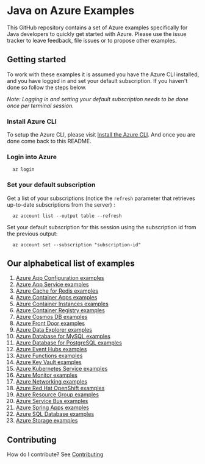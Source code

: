 # Java on Azure Examples

This GitHub repository contains a set of Azure examples specifically for Java developers to quickly get started with Azure.
Please use the issue tracker to leave feedback, file issues or to propose other examples.

## Getting started

To work with these examples it is assumed you have the Azure CLI installed, and you have logged in and set your default subscription.
If you haven't done so follow the steps below.

_Note: Logging in and setting your default subscription needs to be done once per terminal session._

### Install Azure CLI

To setup the Azure CLI, please visit [Install the Azure CLI](https://docs.microsoft.com/en-us/cli/azure/install-azure-cli).
And once you are done come back to this README.

### Login into Azure

<!-- workflow.skip() -->
````shell
  az login
````

### Set your default subscription

Get a list of your subscriptions (notice the `refresh` parameter that retrieves up-to-date subscriptions from the server) :

<!-- workflow.skip() -->
````shell
  az account list --output table --refresh
````

Set your default subscription for this session using the subscription id from the previous output:

<!-- workflow.skip() -->
````shell
  az account set --subscription "subscription-id"
````

<!-- workflow.run() 

  exit 0

  -->

## Our alphabetical list of examples

1. [Azure App Configuration examples](appconfig/)
1. [Azure App Service examples](appservice/)      
1. [Azure Cache for Redis examples](redis/)            <!-- workflows run Sunday    / 2 examples  -->
1. [Azure Container Apps examples](containerapp/)
1. [Azure Container Instances examples](container/)
1. [Azure Container Registry examples](acr/)
1. [Azure Cosmos DB examples](cosmosdb/)
1. [Azure Front Door examples](afd/)
1. [Azure Data Explorer examples](kusto/)              <!-- workflows run Sunday    / 4 examples  -->
1. [Azure Database for MySQL examples](mysql/)         <!-- workflows run Tuesday   / 4 examples  -->
1. [Azure Database for PostgreSQL examples](postgres/) <!-- workflows run Monday    / 4 examples  -->
1. [Azure Event Hubs examples](eventhubs/)             <!-- workflows run Saturday  / 4 examples  -->
1. [Azure Functions examples](functionapp/)            <!-- workflows run Thursday  / 3 examples  -->
1. [Azure Key Vault examples](keyvault/)               <!-- workflows run Tuesday   / 6 examples  -->
1. [Azure Kubernetes Service examples](aks/)           
1. [Azure Monitor examples](monitor/)                  <!-- workflows run Thursday  / 1 example   -->
1. [Azure Networking examples](network/)               <!-- workflows run Wednesday / 1 example   -->
1. [Azure Red Hat OpenShift examples](aro/)
1. [Azure Resource Group examples](group/)             <!-- workflows run Saturday  / 2 examples  -->
1. [Azure Service Bus examples](servicebus/)           <!-- workflows run Friday    / 9 examples  -->
1. [Azure Spring Apps examples](spring/)               <!-- workflows run Wednesday / 3 examples  -->
1. [Azure SQL Database examples](sql/)                 <!-- workflows run Wednesday / 4 examples  -->
1. [Azure Storage examples](storage/)                  <!-- workflows run Monday    / 3 examples  -->

## Contributing

How do I contribute? See [Contributing](CONTRIBUTING.md)

<!-- 

  Azure Container Registry examples

   1. acr/create/README.md                             - 0  0 * * 1 - westus
   2. acr/create-acrpull-service-principal/README.md   - 0  1 * * 1 - westus
   3. acr/create-settings-xml/README.md                - 0  2 * * 1 - westus
   4. acr/dropwizard/README.md                         - 0  3 * * 1 - westus
   5. acr/glassfish/README.md                          - 0  4 * * 1 - westus
   6. acr/graalvm/README.md                            - 0  5 * * 1 - westus
   7. acr/helidon/README.md                            - 0  6 * * 1 - westus
   8. acr/helloworldjob/README.md                      - 0  7 * * 1 - westus
   9. acr/jetty/README.md                              - 0  8 * * 1 - westus
  10. acr/micronaut/README.md                          - 0  9 * * 1 - westus
  11. acr/payara/READNE.md                             - 0 10 * * 1 - westus
  12. acr/piranha/README.md                            - 0 11 * * 1 - westus
  13. acr/quarkus/README.md                            - 0 12 * * 1 - westus
  14. acr/springboot/README.md                         - 0 13 * * 1 - westus
  15. acr/tomcat/README.md                             - 0 14 * * 1 - westus
  16. acr/wildfly/README.md                            - 0 15 * * 1 - westus

Azure Front Door examples

  1. afd/add-origins-to-origin-group/README.md         - 0 16 * * 1 - westus
  2. afd/add-route/README.md                           - 0 17 * * 1 - westus
  3. afd/create-endpoint/README.md                     - 0 18 * * 1 - westus
  4. afd/create-origin-group/README.md                 - 0 19 * * 1 - westus
  5. afd/create-profile/README.md                      - 0 20 * * 1 - westus

Azure Kubernetes Service examples

  1. aks/create/README.md                              - 0 21 * * 1 - westus
  2. aks/create-kube-config/README.md                  - 0 22 * * 1 - westus
  3. aks/graalvm/README.md                             - 0 23 * * 1 - westus
  4. aks/springboot/README.md                          - 0  0 * * 2 - westus
  5. aks/tomcat/README.md                              - 0  1 * * 2 - westus
  6. aks/use-your-acr/README.md                        - 0  2 * * 2 - westus
  7. aks/wildfly/README.md                             - 0  3 * * 2 - westus

Azure App Configuration examples

  1. appconfig/add-key-value/README.md                 - 0  4 * * 2 - westus
  2. appconfig/create/README.md                        - 0  5 * * 2 - westus

Azure App Service examples

  1. appservice/container-glassfish/README.md          - 0  6 * * 2 - westus
  2. appservice/container-graalvm/README.md            - 0  7 * * 2 - westus
  3. appservice/container-jetty/README.md              - 0  8 * * 2 - westus
  4. appservice/container-payara/README.md             - 0  9 * * 2 - westus
  5. appservice/create-deployment-slot/README.md       - 0 10 * * 2 - westus
  6. appservice/create-plan/README.md                  - 0 11 * * 2 - westus
  7. appservice/delete-plan/README.md                  - 0 12 * * 2 - westus
  8. appservice/delete-webapp/README.md                - 0 13 * * 2 - westus
  9. appservice/deploy-to-deployment-slot/README.md    - 0 14 * * 2 - westus
 10. appservice/docker-tomcat/README.md                - 0 15 * * 2 - westus
 11. appservice/docker-wildfly/README.md               - 0 16 * * 2 - westus
 12. appservice/javase-quarkus/README.md               - 0 17 * * 2 - westus
 13. appservice/javase-springboot/README.md            - 0 18 * * 2 - westus
 14. appservice/jboss-eap-helloworld/README.md         - 0 19 * * 2 - westus
 15. appservice/list-webapp/README.md                  - 0 20 * * 2 - westus
 16. appservice/scale-manually/README.md               - 0 21 * * 2 - westus
 17. appservice/swap-deployment-slot/README.md         - 0 22 * * 2 - westus
 18. appservice/tomcat-helloworld/README.md            - 0 23 * * 2 - westus

Azure Container Instances examples

  1. container/quarkus/README.md                       - 0  0 * * 3 - westus
  2. container/tomcat/README.md                        - 0  1 * * 3 - westus
  3. container/wildfly/README.md                       - 0  2 * * 3 - westus

Azure Container Apps examples

  1. containerapp/create-environment/README.md         - 0  3 * * 3 - westus
  2. containerapp/create-manual-job/README.md          - 0  4 * * 3 - westus
  3. containerapp/dropwizard/README.md                 - 0  5 * * 3 - westus
  4. containerapp/execute-manual-job/README.md         - 0  6 * * 3 - westus
  5. containerapp/get-job-execution-log/README.md      - 0  7 * * 3 - westus
  6. containerapp/glassfish/README.md                  - 0  8 * * 3 - westus
  7. containerapp/helidon/README.md                    - 0  9 * * 3 - westus
  8. containerapp/list-job-executions/README.md        - 0 10 * * 3 - westus
  9. containerapp/micronaut/README.md                  - 0 11 * * 3 - westus
 10. containerapp/piranha/README.md                    - 0 12 * * 3 - westus
 11. containerapp/quarkus/README.md                    - 0 13 * * 3 - westus
 12. containerapp/springboot/README.md                 - 0 14 * * 3 - westus
 13. containerapp/tomcat/README.md                     - 0 15 * * 3 - westus
 14. containerapp/wildfly/README.md                    - 0 16 * * 3 - westus

Azure Cosmos DB examples

  1. cosmosdb/create/README.md                         - 0 17 * * 3 - westus
  2. cosmosdb/create-sql-container/README.md           - 0 18 * * 3 - westus
  3. cosmosdb/create-sql-database/README.md            - 0 19 * * 3 - westus
  4. cosmosdb/create-sql-leases-container/README.md    - 0 20 * * 3 - westus
  5. cosmosdb/insert-item-into-sql-container/README.md - 0 21 * * 3 - westus
  6. cosmosdb/sql-change-feed-processor/README.md      - 0 22 * * 3 - westus

Azure Event Hubs examples

  1. eventhubs/create-eventhub/README.md                - 0 23 * * 3 - westus
  2. eventhubs/create-namespace/README.md               - 0  0 * * 4 - westus
  3. eventhubs/receive-event/README.md                  - 0  1 * * 4 - westus
  4. eventhubs/send-event/README.md                     - 0  2 * * 4 - westus

Azure Functions examples

  1. functionapp/cosmosdb-output/README.md              - 0  3 * * 4 - westus3
  2. functionapp/helloworld/README.md                   - 0  4 * * 4 - westus3
  3. functionapp/install-tools/README.md                - 0  5 * * 4 - westus3

Azure Resource Group examples

  1. group/create/README.md                             - 0  6 * * 4 - westus
  2. group/delete/README.md                             - 0  7 * * 4 - westus

Azure Key Vault examples

  1. keyvault/add-secret/README.md                      - 0  8 * * 4 - westus
  2. keyvault/create/README.md                          - 0  9 * * 4 - westus
  3. keyvault/create-self-signed-certificate/README.md  - 0 10 * * 4 - westus

Azure Data Explorer examples

  1. kusto/create/README.md                             - 0 11 * * 4 - westus
  2. kusto/create-database/README.md                    - 0 12 * * 4 - westus

Azure Monitor examples

  1. monitor/create-log-analytics-workspace/README.md   - 0 13 * * 4 - westus

Azure Database for MySQL examples

  1. mysql/create/README.md                             - 0 14 * * 4 - westus
  2. mysql/get-country/README.md                        - 0 15 * * 4 - westus
  3. mysql/load-your-mysql-database-with-data/README.md - 0 16 * * 4 - westus

Azure Cognitive Services examples

  1. cognitiveservices/create-openai-account/README.md  - 0 17 * * 4 - eastus
  2. cognitiveservices/create-gpt35-model/README.md     - 0 18 * * 4 - eastus

 -->
